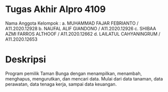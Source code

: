 # Tugas Akhir Alpro 4109
Nama Anggota Kelompok :
a. MUHAMMAD FAJAR FEBRIANTO / A11.2020.12928
b. NAUFAL ALIF GIANDONO / A11.2020.12926
c. SHIBAA AZMI FARROS ALTHOOF / A11.2020.12662
d. LAILATUL CAHYANINGRUM / A11.2020.12653

# Deskripsi
Program pemilik Taman Bunga dengan menampilkan, menambah, menghapus, mengurutkan, dan mencari data. Mulai dari data tanaman, data perawatan, data tenaga kerja, sampai data keuangan.
